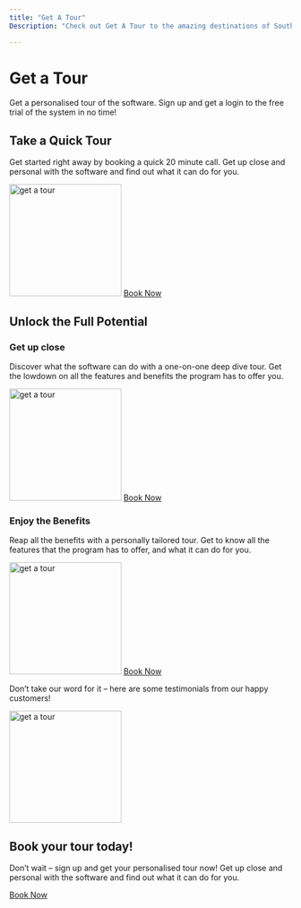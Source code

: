 ```yaml
---
title: "Get A Tour"
Description: "Check out Get A Tour to the amazing destinations of South America. We offer the best tour packages with the perfect blend of sightseeing and activities that you can ever find. Get ready to explore and Get A Tour today!"

---
```


<h1>Get a Tour</h1>
<p>Get a personalised tour of the software. Sign up and get a login to the free trial of the system in no time!</p>
<h2>Take a Quick Tour</h2>
<p>Get started right away by booking a quick 20 minute call. Get up close and personal with the software and find out what it can do for you.</p>
<img src="get-started.png" alt="get a tour" width="200px" /> 
<a href="book-now/" class="btn btn-primary">Book Now</a>
<h2>Unlock the Full Potential</h2>
<h3>Get up close</h3>
<p>Discover what the software can do with a one-on-one deep dive tour. Get the lowdown on all the features and benefits the program has to offer you.</p>
<img src="unlock-the-full-potential.png" alt="get a tour" width="200px" /> 
<a href="book-now/" class="btn btn-primary">Book Now</a>
<h3>Enjoy the Benefits</h3>
<p>Reap all the benefits with a personally tailored tour. Get to know all the features that the program has to offer, and what it can do for you.</p>
<img src="enjoy-the-benefits.png" alt="get a tour" width="200px" /> 
<a href="book-now/" class="btn btn-primary">Book Now</a>
<p>Don’t take our word for it – here are some testimonials from our happy customers!</p>
<img src="testimonials.png" alt="get a tour" width="200px" /> 
<h2> Book your tour today!</h2>
<p>Don’t wait – sign up and get your personalised tour now! Get up close and personal with the software and find out what it can do for you.</p>
<a href="book-now/" class="btn btn-primary">Book Now</a>
